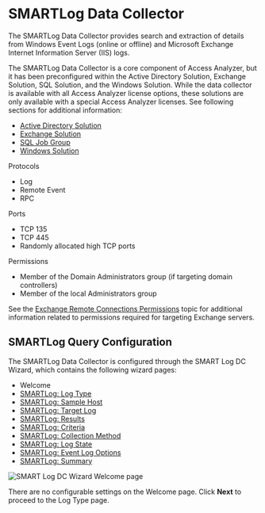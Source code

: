 # SMARTLog Data Collector

The SMARTLog Data Collector provides search and extraction of details from Windows Event Logs (online or offline) and Microsoft Exchange Internet Information Server (IIS) logs.

The SMARTLog Data Collector is a core component of Access Analyzer, but it has been preconfigured within the Active Directory Solution, Exchange Solution, SQL Solution, and the Windows Solution. While the data collector is available with all Access Analyzer license options, these solutions are only available with a special Access Analyzer licenses. See following sections for additional information:

- [Active Directory Solution](/docs/accessanalyzer/enterpriseauditor/solutions/activedirectory/overview.md)
- [Exchange Solution](/docs/accessanalyzer/enterpriseauditor/solutions/exchange/overview.md)
- [SQL Job Group](/docs/accessanalyzer/enterpriseauditor/solutions/databases/sql/overview.md)
- [Windows Solution](/docs/accessanalyzer/enterpriseauditor/solutions/windows/overview.md)

Protocols

- Log
- Remote Event
- RPC

Ports

- TCP 135
- TCP 445
- Randomly allocated high TCP ports

Permissions

- Member of the Domain Administrators group (if targeting domain controllers)
- Member of the local Administrators group

See the [Exchange Remote Connections Permissions](/docs/accessanalyzer/enterpriseauditor/requirements/solutions/exchange/remoteconnections.md) topic for additional information related to permissions required for targeting Exchange servers.

## SMARTLog Query Configuration

The SMARTLog Data Collector is configured through the SMART Log DC Wizard, which contains the following wizard pages:

- Welcome
- [SMARTLog: Log Type](/docs/accessanalyzer/enterpriseauditor/admin/datacollector/smartlog/logtype.md)
- [SMARTLog: Sample Host](/docs/accessanalyzer/enterpriseauditor/admin/datacollector/smartlog/samplehost.md)
- [SMARTLog: Target Log](/docs/accessanalyzer/enterpriseauditor/admin/datacollector/smartlog/targetlog.md)
- [SMARTLog: Results](/docs/accessanalyzer/enterpriseauditor/admin/datacollector/smartlog/results.md)
- [SMARTLog: Criteria](/docs/accessanalyzer/enterpriseauditor/admin/datacollector/smartlog/criteria.md)
- [SMARTLog: Collection Method](/docs/accessanalyzer/enterpriseauditor/admin/datacollector/smartlog/collectionmethod.md)
- [SMARTLog: Log State](/docs/accessanalyzer/enterpriseauditor/admin/datacollector/smartlog/logstate.md)
- [SMARTLog: Event Log Options](/docs/accessanalyzer/enterpriseauditor/admin/datacollector/smartlog/eventlogoptions.md)
- [SMARTLog: Summary](/docs/accessanalyzer/enterpriseauditor/admin/datacollector/smartlog/summary.md)

![SMART Log DC Wizard Welcome page](/img/product_docs/activitymonitor/activitymonitor/install/welcome.webp)

There are no configurable settings on the Welcome page. Click __Next__ to proceed to the Log Type page.
